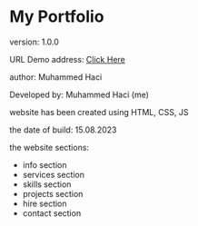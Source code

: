 # My Portfolio

version: 1.0.0

URL Demo address: [Click Here](https://muhammedhaci.com)

author: Muhammed Haci

Developed by: Muhammed Haci (me)

website has been created using HTML, CSS, JS

the date of build: 15.08.2023

the website sections:

- info section
- services section
- skills section
- projects section
- hire section
- contact section
